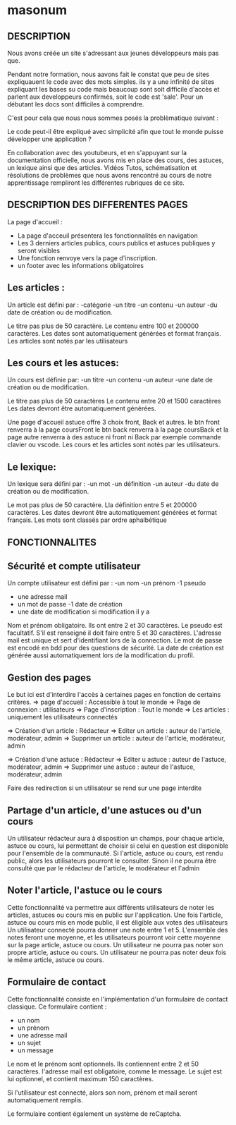 # masonum



## DESCRIPTION

Nous avons créée un site s'adressant aux jeunes développeurs mais pas que.

Pendant notre formation, nous aavons fait le constat que peu de sites expliquauent le code avec des mots simples.
ils y a une infinité de sites expliquant les bases su code mais beaucoup sont soit difficile d'accès et parlent aux developpeurs confirmés, soit le code est 'sale'.
Pour un débutant les docs sont difficiles à comprendre.

C'est pour cela que nous nous sommes posés la problèmatique suivant :

Le code peut-il être expliqué avec simplicité afin que tout le monde puisse développer une application ?

En collaboration avec des youtubeurs, et en s'appuyant sur la documentation officielle, nous avons mis en place des cours, des astuces, un lexique ainsi que des articles.
Vidéos Tutos, schématisation et résolutions de problèmes que nous avons rencontré au cours de notre apprentissage rempliront les différentes rubriques de ce site.

## DESCRIPTION DES DIFFERENTES PAGES

La page d'accueil : 
- La page d'acceuil présentera les fonctionnalités en navigation
- Les 3 derniers articles publics, cours publics et astuces publiques y seront visibles
- Une fonction renvoye vers la page d'inscription.
- un footer avec les informations obligatoires

## Les articles : 
Un article est défini par :
-catégorie
-un titre
-un contenu
-un auteur
-du date de création ou de modification.

Le titre pas plus de 50 caractère.
Le contenu entre 100 et 200000 caractères.
Les dates sont automatiquement générées et format français.
Les articles sont notés par les utilisateurs

## Les cours et les astuces:
Un cours est définie par:
-un titre
-un contenu
-un auteur
-une date de création ou de modification.

Le titre pas plus de 50 caractères
Le contenu entre 20 et 1500 caractères
Les dates devront être automatiquement générées.

Une page d'accueil astuce offre 3 choix front, Back et autres.
le btn front renverra à la page coursFront
le btn back renverra à la page coursBack
et la page autre renverra à des astuce ni front ni Back par exemple commande clavier ou vscode.
Les cours et les articles sont notés par les utilisateurs.

## Le lexique:
Un lexique sera défini par :
-un mot
-un définition
-un auteur
-du date de création ou de modification.

Le mot pas plus de 50 caractère.
Lla définition entre 5 et 200000 caractères.
Les dates devront être automatiquement générées et format français.
Les mots sont classés par ordre aphalbétique

## FONCTIONNALITES

## Sécurité et compte utilisateur

Un compte utilisateur est défini par :
-un nom
-un prénom
-1 pseudo
- une adresse mail
- un mot de passe
-1 date de création
- une date de modification si modification il y a

Nom et prénom obligatoire. Ils ont entre 2 et 30 caractères.
Le pseudo est facultatif. S'il est renseigné il doit faire entre 5 et 30 caractères.
L'adresse mail est unique et sert d'identifiant lors de la connection.
Le mot de passe est encodé en bdd pour des questions de sécurité.
La date de création est générée aussi automatiquement lors de la modification du profil.

## Gestion des pages
Le but ici est d'interdire l'accès à certaines pages en fonction de certains critères.
=> page d'accueil : Accessible à tout le monde
=> Page de connexion : utilisateurs
=> Page d'inscription : Tout le monde
=> Les articles : uniquement les utilisateurs connectés

=> Création d'un article : Rédacteur
=> Editer un article : auteur de l'article, modérateur, admin
=> Supprimer un article : auteur de l'article, modérateur, admin

=> Création d'une astuce : Rédacteur
=> Editer u astuce : auteur de l'astuce, modérateur, admin
=> Supprimer une astuce : auteur de l'astuce, modérateur, admin

Faire des redirection si un utilisateur se rend sur une page interdite

## Partage d'un article, d'une astuces ou d'un cours
Un utilisateur rédacteur aura à disposition un champs, pour chaque article,  astuce ou cours, lui permettant de choisir si celui en question est disponible pour l'ensemble de la communauté.
Si l'article,  astuce ou cours, est rendu public, alors les utilisateurs pourront le consulter.
Sinon il ne pourra être consulté que par le rédacteur de l'article, le modérateur et l'admin

## Noter l'article, l'astuce ou le cours
Cette fonctionnalité va permettre aux différents utilisateurs de noter les articles,  astuces ou cours mis en public sur l'application. Une fois l'article, astuce ou cours mis en mode public, il est éligible aux votes des utilisateurs
Un utilisateur connecté pourra donner une note entre 1 et 5. L'ensemble des notes feront une moyenne, et les utilisateurs pourront voir cette moyenne sur la page article, astuce ou cours.
Un utilisateur ne pourra pas noter son propre article, astuce ou cours.
Un utilisateur ne pourra pas noter deux fois le même article, astuce ou cours.

## Formulaire de contact
Cette fonctionnalité consiste en l'implémentation d'un formulaire de contact classique.
Ce formulaire contient :
- un nom
- un prénom
- une adresse mail
- un sujet
- un message

Le nom et le prénom sont optionnels. Ils contiennent entre 2 et 50 caractères.
l'adresse mail est obligatoire, comme le message. 
Le sujet est lui optionnel, et contient maximum 150 caractères.

Si l'utilisateur est connecté, alors son nom, prénom et mail seront automatiquement remplis.

Le formulaire contient également un système de reCaptcha.





